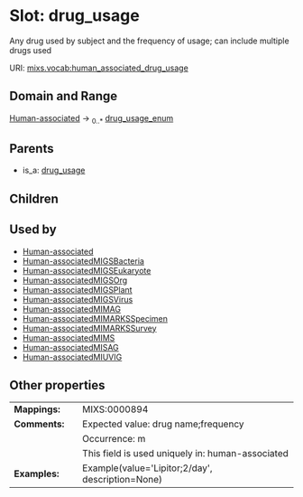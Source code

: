 
# Slot: drug_usage


Any drug used by subject and the frequency of usage; can include multiple drugs used

URI: [mixs.vocab:human_associated_drug_usage](https://w3id.org/mixs/vocab/human_associated_drug_usage)


## Domain and Range

[Human-associated](Human-associated.md) &#8594;  <sub>0..\*</sub> [drug_usage_enum](drug_usage_enum.md)

## Parents

 *  is_a: [drug_usage](drug_usage.md)

## Children


## Used by

 * [Human-associated](Human-associated.md)
 * [Human-associatedMIGSBacteria](Human-associatedMIGSBacteria.md)
 * [Human-associatedMIGSEukaryote](Human-associatedMIGSEukaryote.md)
 * [Human-associatedMIGSOrg](Human-associatedMIGSOrg.md)
 * [Human-associatedMIGSPlant](Human-associatedMIGSPlant.md)
 * [Human-associatedMIGSVirus](Human-associatedMIGSVirus.md)
 * [Human-associatedMIMAG](Human-associatedMIMAG.md)
 * [Human-associatedMIMARKSSpecimen](Human-associatedMIMARKSSpecimen.md)
 * [Human-associatedMIMARKSSurvey](Human-associatedMIMARKSSurvey.md)
 * [Human-associatedMIMS](Human-associatedMIMS.md)
 * [Human-associatedMISAG](Human-associatedMISAG.md)
 * [Human-associatedMIUVIG](Human-associatedMIUVIG.md)

## Other properties

|  |  |  |
| --- | --- | --- |
| **Mappings:** | | MIXS:0000894 |
| **Comments:** | | Expected value: drug name;frequency |
|  | | Occurrence: m |
|  | | This field is used uniquely in: human-associated |
| **Examples:** | | Example(value='Lipitor;2/day', description=None) |

